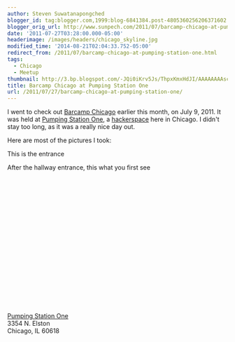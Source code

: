 ```yaml
---
author: Steven Suwatanapongched
blogger_id: tag:blogger.com,1999:blog-6841384.post-4805360256206371602
blogger_orig_url: http://www.sunpech.com/2011/07/barcamp-chicago-at-pumping-station-one.html
date: '2011-07-27T03:28:00.000-05:00'
headerimage: /images/headers/chicago_skyline.jpg
modified_time: '2014-08-21T02:04:33.752-05:00'
redirect_from: /2011/07/barcamp-chicago-at-pumping-station-one.html
tags:
  - Chicago
  - Meetup
thumbnail: http://3.bp.blogspot.com/-JQi0iKrv5Js/ThpxKmxHdJI/AAAAAAAAscU/Ki9EZUFycQo/s600/2011-07-09+at+14-17-28.jpg
title: Barcamp Chicago at Pumping Station One
url: /2011/07/27/barcamp-chicago-at-pumping-station-one/
---
```



I went to check out <a href="http://barcampchicago.org/">Barcamp Chicago</a> earlier this month, on July 9, 2011. It was held at <a href="http://pumpingstationone.org/">Pumping Station One</a>, a <a href="http://en.wikipedia.org/wiki/Hackerspace">hackerspace</a> here in Chicago. I didn't stay too long, as it was a really nice day out.  

Here are most of the pictures I took:  

This is the entrance
<a href="http://3.bp.blogspot.com/-JQi0iKrv5Js/ThpxKmxHdJI/AAAAAAAAscU/Ki9EZUFycQo/s600/2011-07-09+at+14-17-28.jpg" alt="" ><img   border="0" src="http://3.bp.blogspot.com/-JQi0iKrv5Js/ThpxKmxHdJI/AAAAAAAAscU/Ki9EZUFycQo/s400/2011-07-09+at+14-17-28.jpg" alt=""   /></a>

After the hallway entrance, this what you first see
<a href="http://3.bp.blogspot.com/-tMBkJjb1v2o/ThpxLXSTJ8I/AAAAAAAAscY/Iz-HmdG6Zio/s600/2011-07-09+at+14-17-05.jpg" alt="" ><img   border="0" src="http://3.bp.blogspot.com/-tMBkJjb1v2o/ThpxLXSTJ8I/AAAAAAAAscY/Iz-HmdG6Zio/s400/2011-07-09+at+14-17-05.jpg" alt=""   /></a>

<a href="http://4.bp.blogspot.com/-rh9BgfsUiGQ/ThpxMH9xRWI/AAAAAAAAscc/6R6IMiqnoKk/s600/2011-07-09+at+14-16-51.jpg" alt="" ><img   border="0" src="http://4.bp.blogspot.com/-rh9BgfsUiGQ/ThpxMH9xRWI/AAAAAAAAscc/6R6IMiqnoKk/s400/2011-07-09+at+14-16-51.jpg" alt=""   /></a>

<a href="http://4.bp.blogspot.com/-EIEREwM9KP8/ThpxMzNjFMI/AAAAAAAAscg/ovzZkmcYpgE/s600/2011-07-09+at+14-17-00.jpg" alt="" ><img   border="0" src="http://4.bp.blogspot.com/-EIEREwM9KP8/ThpxMzNjFMI/AAAAAAAAscg/ovzZkmcYpgE/s400/2011-07-09+at+14-17-00.jpg" alt=""   /></a>

<a href="http://4.bp.blogspot.com/-RdQ9w1R343Q/ThpxNsVqE5I/AAAAAAAAsck/vbgWvs_pTmA/s600/2011-07-09+at+14-16-45.jpg" alt="" ><img   border="0" src="http://4.bp.blogspot.com/-RdQ9w1R343Q/ThpxNsVqE5I/AAAAAAAAsck/vbgWvs_pTmA/s400/2011-07-09+at+14-16-45.jpg" alt=""   /></a>

<a href="http://3.bp.blogspot.com/-nBYw_FaCrz0/ThpxOSLDWqI/AAAAAAAAsco/E_oO9wg_DKM/s600/2011-07-09+at+14-16-39.jpg" alt="" ><img   border="0" src="http://3.bp.blogspot.com/-nBYw_FaCrz0/ThpxOSLDWqI/AAAAAAAAsco/E_oO9wg_DKM/s400/2011-07-09+at+14-16-39.jpg" alt=""   /></a>

<a href="http://1.bp.blogspot.com/-Puu2D861u5o/ThpxPMlKBeI/AAAAAAAAscs/Mnrx8B_8uiw/s600/2011-07-09+at+14-16-27.jpg" alt="" ><img   border="0" src="http://1.bp.blogspot.com/-Puu2D861u5o/ThpxPMlKBeI/AAAAAAAAscs/Mnrx8B_8uiw/s400/2011-07-09+at+14-16-27.jpg" alt=""   /></a>

<a href="http://3.bp.blogspot.com/-zt0-w9fgJv0/ThpxPx8oUCI/AAAAAAAAscw/31e7xH41PVU/s600/2011-07-09+at+14-15-51.jpg" alt="" ><img   border="0" src="http://3.bp.blogspot.com/-zt0-w9fgJv0/ThpxPx8oUCI/AAAAAAAAscw/31e7xH41PVU/s400/2011-07-09+at+14-15-51.jpg" alt=""   /></a>

<a href="http://3.bp.blogspot.com/-rnk-riZQF2o/ThpxQrkCMrI/AAAAAAAAsc0/ZzdVsWyaEao/s600/2011-07-09+at+14-16-00.jpg" alt="" ><img   border="0" src="http://3.bp.blogspot.com/-rnk-riZQF2o/ThpxQrkCMrI/AAAAAAAAsc0/ZzdVsWyaEao/s400/2011-07-09+at+14-16-00.jpg" alt=""   /></a>

<a href="http://1.bp.blogspot.com/-raVKFiCZZdE/ThpxRTChhDI/AAAAAAAAsc4/rec98HkAwt4/s600/2011-07-09+at+14-16-08.jpg" alt="" ><img   border="0" src="http://1.bp.blogspot.com/-raVKFiCZZdE/ThpxRTChhDI/AAAAAAAAsc4/rec98HkAwt4/s400/2011-07-09+at+14-16-08.jpg" alt=""   /></a>

<a href="http://2.bp.blogspot.com/-3XVJYJJthps/ThpxSASKbHI/AAAAAAAAsc8/TFf7XZ5T1Uw/s600/2011-07-09+at+14-15-44.jpg" alt="" ><img   border="0" src="http://2.bp.blogspot.com/-3XVJYJJthps/ThpxSASKbHI/AAAAAAAAsc8/TFf7XZ5T1Uw/s400/2011-07-09+at+14-15-44.jpg" alt=""   /></a>

<a href="http://3.bp.blogspot.com/-Ydm9rHEr5vs/ThpxTLTbFBI/AAAAAAAAsdA/KlHv31CpzEc/s600/2011-07-09+at+14-14-34.jpg" alt="" ><img   border="0" src="http://3.bp.blogspot.com/-Ydm9rHEr5vs/ThpxTLTbFBI/AAAAAAAAsdA/KlHv31CpzEc/s400/2011-07-09+at+14-14-34.jpg" alt=""   /></a>

<a href="http://3.bp.blogspot.com/-0DXYNo7WnFo/ThpxUB39KII/AAAAAAAAsdE/EAqCwcIQKJg/s600/2011-07-09+at+14-15-42.jpg" alt="" ><img   border="0" src="http://3.bp.blogspot.com/-0DXYNo7WnFo/ThpxUB39KII/AAAAAAAAsdE/EAqCwcIQKJg/s400/2011-07-09+at+14-15-42.jpg" alt=""   /></a>

<a href="http://2.bp.blogspot.com/-0UjMYj0siHE/ThpxVIcxnKI/AAAAAAAAsdI/fT_u-HRA9VA/s600/2011-07-09+at+14-13-48.jpg" alt="" ><img   border="0" src="http://2.bp.blogspot.com/-0UjMYj0siHE/ThpxVIcxnKI/AAAAAAAAsdI/fT_u-HRA9VA/s400/2011-07-09+at+14-13-48.jpg" alt=""   /></a>

<a href="http://4.bp.blogspot.com/-51wk-J_LV7c/ThpxWM5sJhI/AAAAAAAAsdM/jVD2sPgODzM/s600/2011-07-09+at+14-13-31.jpg" alt="" ><img   border="0" src="http://4.bp.blogspot.com/-51wk-J_LV7c/ThpxWM5sJhI/AAAAAAAAsdM/jVD2sPgODzM/s400/2011-07-09+at+14-13-31.jpg" alt=""   /></a>

<a href="http://1.bp.blogspot.com/-WYGoIPKWZ7o/ThpxXHmZ3kI/AAAAAAAAsdQ/bDmGItOG_To/s600/2011-07-09+at+14-12-13.jpg" alt="" ><img   border="0" src="http://1.bp.blogspot.com/-WYGoIPKWZ7o/ThpxXHmZ3kI/AAAAAAAAsdQ/bDmGItOG_To/s400/2011-07-09+at+14-12-13.jpg" alt=""   /></a>

<a href="http://2.bp.blogspot.com/-OZQSbzly3X0/ThpxZFFRHiI/AAAAAAAAsdY/wDRaalduUc0/s600/2011-07-09+at+14-05-02.jpg" alt="" ><img   border="0" src="http://2.bp.blogspot.com/-OZQSbzly3X0/ThpxZFFRHiI/AAAAAAAAsdY/wDRaalduUc0/s400/2011-07-09+at+14-05-02.jpg" alt=""   /></a>

<a href="http://4.bp.blogspot.com/-_usdQY7KmQk/ThpxZwj4yOI/AAAAAAAAsdc/KquWmsgq1Fk/s600/2011-07-09+at+14-12-07.jpg" alt="" ><img   border="0" src="http://4.bp.blogspot.com/-_usdQY7KmQk/ThpxZwj4yOI/AAAAAAAAsdc/KquWmsgq1Fk/s400/2011-07-09+at+14-12-07.jpg" alt=""   /></a>

<a href="http://2.bp.blogspot.com/-gFUqKlRJzyQ/ThpxasEf_NI/AAAAAAAAsdg/z8TTf_Ai78w/s600/2011-07-09+at+14-04-51.jpg" alt="" ><img   border="0" src="http://2.bp.blogspot.com/-gFUqKlRJzyQ/ThpxasEf_NI/AAAAAAAAsdg/z8TTf_Ai78w/s400/2011-07-09+at+14-04-51.jpg" alt=""   /></a>

<a href="http://4.bp.blogspot.com/-dEZSNpmO6Vc/Thpxbr4rktI/AAAAAAAAsdk/hfWsWvv3aug/s600/2011-07-09+at+14-02-59.jpg" alt="" ><img   border="0" src="http://4.bp.blogspot.com/-dEZSNpmO6Vc/Thpxbr4rktI/AAAAAAAAsdk/hfWsWvv3aug/s400/2011-07-09+at+14-02-59.jpg" alt=""   /></a>

<a href="http://3.bp.blogspot.com/-Qq02JGbljBc/Thpxcjj1OgI/AAAAAAAAsdo/U1MzocqSRYI/s600/2011-07-09+at+13-12-09.jpg" alt="" ><img   border="0" src="http://3.bp.blogspot.com/-Qq02JGbljBc/Thpxcjj1OgI/AAAAAAAAsdo/U1MzocqSRYI/s400/2011-07-09+at+13-12-09.jpg" alt=""   /></a>

<a href="http://4.bp.blogspot.com/-EGUATW09YCM/ThpxdXhbxNI/AAAAAAAAsds/9Hvya4SmmEw/s600/2011-07-09+at+13-12-03.jpg" alt="" ><img   border="0" src="http://4.bp.blogspot.com/-EGUATW09YCM/ThpxdXhbxNI/AAAAAAAAsds/9Hvya4SmmEw/s400/2011-07-09+at+13-12-03.jpg" alt=""   /></a>

<a href="http://2.bp.blogspot.com/-SmJ6ep25hq4/ThpxeTjtZhI/AAAAAAAAsdw/SC42Ntb0HRM/s600/2011-07-09+at+12-34-33.jpg" alt="" ><img   border="0" src="http://2.bp.blogspot.com/-SmJ6ep25hq4/ThpxeTjtZhI/AAAAAAAAsdw/SC42Ntb0HRM/s400/2011-07-09+at+12-34-33.jpg" alt=""   /></a>

<a href="http://2.bp.blogspot.com/-YqmrOFK3Yfw/ThpxfPOvuII/AAAAAAAAsd0/a1Vx4IUo2sI/s600/2011-07-09+at+12-33-46.jpg" alt="" ><img   border="0" src="http://2.bp.blogspot.com/-YqmrOFK3Yfw/ThpxfPOvuII/AAAAAAAAsd0/a1Vx4IUo2sI/s400/2011-07-09+at+12-33-46.jpg" alt=""   /></a>

<a href="http://pumpingstationone.org/">Pumping Station One</a><br />
3354 N. Elston<br />
Chicago, IL 60618